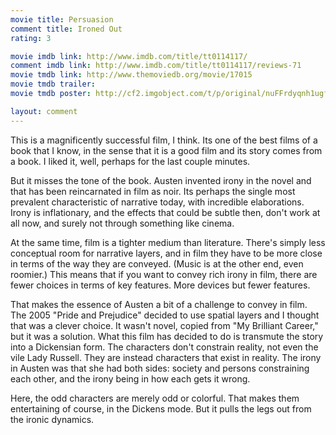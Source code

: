 ```yaml
---
movie title: Persuasion
comment title: Ironed Out
rating: 3

movie imdb link: http://www.imdb.com/title/tt0114117/
comment imdb link: http://www.imdb.com/title/tt0114117/reviews-71
movie tmdb link: http://www.themoviedb.org/movie/17015
movie tmdb trailer: 
movie tmdb poster: http://cf2.imgobject.com/t/p/original/nuFFrdyqnh1ugfWhF5yaYTUQqV6.jpg

layout: comment
---
```


This is a magnificently successful film, I think. Its one of the best films of a book that I know, in the sense that it is a good film and its story comes from a book. I liked it, well, perhaps for the last couple minutes.

But it misses the tone of the book. Austen invented irony in the novel and that has been reincarnated in film as noir. Its perhaps the single most prevalent characteristic of narrative today, with incredible elaborations. Irony is inflationary, and the effects that could be subtle then, don't work at all now, and surely not through something like cinema.

At the same time, film is a tighter medium than literature. There's simply less conceptual room for narrative layers, and in film they have to be more close in terms of the way they are conveyed. (Music is at the other end, even roomier.) This means that if you want to convey rich irony in film, there are fewer choices in terms of key features. More devices but fewer features.

That makes the essence of Austen a bit of a challenge to convey in film. The 2005 "Pride and Prejudice" decided to use spatial layers and I thought that was a clever choice. It wasn't novel, copied from "My Brilliant Career," but it was a solution. What this film has decided to do is transmute the story into a Dickensian form. The characters don't constrain reality, not even the vile Lady Russell. They are instead characters that exist in reality. The irony in Austen was that she had both sides: society and persons constraining each other, and the irony being in how each gets it wrong.

Here, the odd characters are merely odd or colorful. That makes them entertaining of course, in the Dickens mode. But it pulls the legs out from the ironic dynamics.